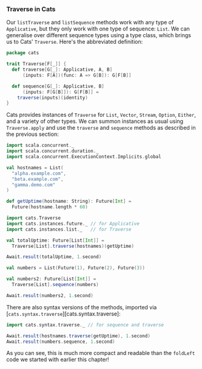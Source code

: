 ### Traverse in Cats

Our `listTraverse` and `listSequence` methods
work with any type of `Applicative`,
but they only work with one type of sequence: `List`.
We can generalise over different sequence types using a type class,
which brings us to Cats' `Traverse`.
Here's the abbreviated definition:

```scala
package cats

trait Traverse[F[_]] {
  def traverse[G[_]: Applicative, A, B]
      (inputs: F[A])(func: A => G[B]): G[F[B]]

  def sequence[G[_]: Applicative, B]
      (inputs: F[G[B]]): G[F[B]] =
    traverse(inputs)(identity)
}
```

Cats provides instances of `Traverse`
for `List`, `Vector`, `Stream`, `Option`, `Either`,
and a variety of other types.
We can summon instances as usual using `Traverse.apply`
and use the `traverse` and `sequence` methods
as described in the previous section:

```scala mdoc:invisible
import scala.concurrent._
import scala.concurrent.duration._
import scala.concurrent.ExecutionContext.Implicits.global

val hostnames = List(
  "alpha.example.com",
  "beta.example.com",
  "gamma.demo.com"
)

def getUptime(hostname: String): Future[Int] =
  Future(hostname.length * 60)
```

```scala mdoc:silent
import cats.Traverse
import cats.instances.future._ // for Applicative
import cats.instances.list._   // for Traverse

val totalUptime: Future[List[Int]] =
  Traverse[List].traverse(hostnames)(getUptime)
```

```scala mdoc
Await.result(totalUptime, 1.second)
```

```scala mdoc:silent
val numbers = List(Future(1), Future(2), Future(3))

val numbers2: Future[List[Int]] =
  Traverse[List].sequence(numbers)
```

```scala mdoc
Await.result(numbers2, 1.second)
```

There are also syntax versions of the methods,
imported via [`cats.syntax.traverse`][cats.syntax.traverse]:

```scala mdoc:silent
import cats.syntax.traverse._ // for sequence and traverse
```

```scala mdoc
Await.result(hostnames.traverse(getUptime), 1.second)
Await.result(numbers.sequence, 1.second)
```

As you can see, this is much more compact and readable
than the `foldLeft` code we started with earlier this chapter!
